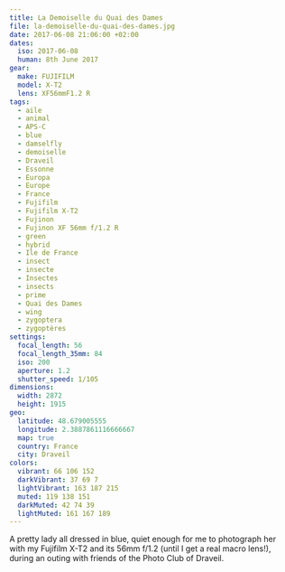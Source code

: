 ```yaml
---
title: La Demoiselle du Quai des Dames
file: la-demoiselle-du-quai-des-dames.jpg
date: 2017-06-08 21:06:00 +02:00
dates:
  iso: 2017-06-08
  human: 8th June 2017
gear:
  make: FUJIFILM
  model: X-T2
  lens: XF56mmF1.2 R
tags:
  - aile
  - animal
  - APS-C
  - blue
  - damselfly
  - demoiselle
  - Draveil
  - Essonne
  - Europa
  - Europe
  - France
  - Fujifilm
  - Fujifilm X-T2
  - Fujinon
  - Fujinon XF 56mm f/1.2 R
  - green
  - hybrid
  - Ile de France
  - insect
  - insecte
  - Insectes
  - insects
  - prime
  - Quai des Dames
  - wing
  - zygoptera
  - zygoptères
settings:
  focal_length: 56
  focal_length_35mm: 84
  iso: 200
  aperture: 1.2
  shutter_speed: 1/105
dimensions:
  width: 2872
  height: 1915
geo:
  latitude: 48.679005555
  longitude: 2.3887861116666667
  map: true
  country: France
  city: Draveil
colors:
  vibrant: 66 106 152
  darkVibrant: 37 69 7
  lightVibrant: 163 187 215
  muted: 119 138 151
  darkMuted: 42 74 39
  lightMuted: 161 167 189
---
```


A pretty lady all dressed in blue, quiet enough for me to photograph her with my Fujifilm X-T2 and its 56mm f/1.2 (until I get a real macro lens!), during an outing with friends of the Photo Club of Draveil.
